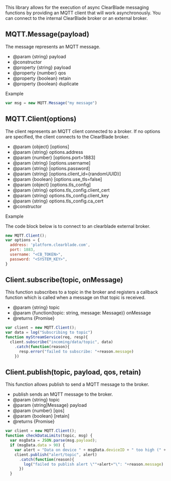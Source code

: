 This library allows for the execution of async ClearBlade messaging functions by providing an MQTT client that will work asynchronously. You can connect to the internal ClearBlade broker or an external broker. 

## MQTT.Message(payload)

The message represents an MQTT message.

* @param {string} payload
* @constructor
* @property {string} payload
* @property {number} qos
* @property {boolean} retain
* @property {boolean} duplicate

Example

~~~javascript
var msg = new MQTT.Message("my message") 	
~~~

## MQTT.Client(options)

The client represents an MQTT client connected to a broker.
If no options are specified, the client connects to the ClearBlade broker.

* @param {object} [options]
* @param {string} options.address
* @param {number} [options.port=1883] 
* @param {string} [options.username] 
* @param {string} [options.password]
* @param {string} [options.client_id={randomUUID}]
* @param {boolean} [options.use_tls=false]
* @param {object} [options.tls_config]
* @param {string} options.tls_config.client_cert
* @param {string} options.tls_config.client_key
* @param {string} options.tls_config.ca_cert
* @constructor

Example

The code block below is to connect to an clearblade external broker. 

~~~javascript
new MQTT.Client();
var options = {
  address: 'platform.clearblade.com',
  port: 1883,
  username: "<CB_TOKEN>",
  password: "<SYSTEM_KEY>",
}
~~~

## Client.subscribe(topic, onMessage)

This function subscribes to a topic in the broker and registers a callback function which is called when a message on that topic is received.

* @param {string} topic
* @param {function(topic: string, message: Message)} onMessage
* @returns {Promise}

~~~ javascript
var client = new MQTT.Client();
var data = log("Subscribing to topic")
function myStreamService(req, resp){
  client.subscribe("incoming/data/topic", data)
    .catch(function(reason){
      resp.error("failed to subscribe: "+reason.message)
    })
~~~

## Client.publish(topic, payload, qos, retain)

This function allows publish to send a MQTT message to the broker.

* publish sends an MQTT message to the broker.
* @param {string} topic
* @param {string|Message} payload
* @param {number} [qos]
* @param {boolean} [retain]
* @returns {Promise}

~~~ javascript
var client = new MQTT.Client();
function checkDataLimits(topic, msg) {
  var msgData = JSON.parse(msg.payload);
  if (msgData.data > 90) {
    var alert = "Data on device " + msgData.deviceID + " too high (" + msgData.data + ")";
    client.publish("alert/topic", alert)
      .catch(function(reason){
        log("failed to publish alert \""+alert+"\": "+reason.message)
      })
  }
  ~~~